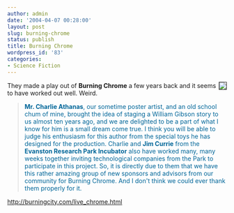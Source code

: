 ```yaml
---
author: admin
date: '2004-04-07 00:28:00'
layout: post
slug: burning-chrome
status: publish
title: Burning Chrome
wordpress_id: '83'
categories:
- Science Fiction
---
```

<img src="http://burningcity.com/Chrome_Web_Images/Chrome_poster.jpg" border="1" align="right">They made a play out of <b>Burning Chrome</b> a few years back and it seems to have worked out well. Weird.

<blockquote><b><font color="#006699">Mr. Charlie Athanas</font></b><font color="#006699">, our sometime poster artist, and an old school chum of mine, brought the idea of staging a William Gibson story to us almost ten years ago, and we are delighted to be a part of what I know for him is a small dream come true. I think you will be able to judge his enthusiasm for this author from the special toys he has designed for the production. Charlie and <b>Jim Currie</b> from the <b>Evanston Research Park Incubator</b> also have worked many, many weeks together inviting technological companies from the Park to participate in this project. So, it is directly due to them that we have this rather amazing group of new sponsors and advisors from our community for Burning Chrome. And I don't think we could ever thank them properly for it.</font></blockquote> 

<a href="http://burningcity.com/live_chrome.html">http://burningcity.com/live_chrome.html</a><br clear="all">
